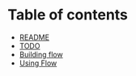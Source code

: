 # Table of contents

* [README](../README.md)
* [TODO](todo.md)
* [Building flow](building-flow.md)
* [Using Flow](using-flow.md)


